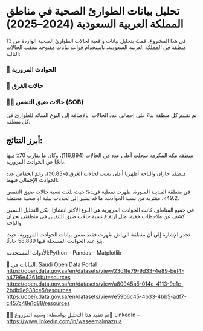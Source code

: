 # تحليل بيانات الطوارئ الصحية في مناطق المملكة العربية السعودية (2024–2025)
في هذا المشروع، قمتُ بتحليل بيانات واقعية لحالات الطوارئ الصحية الواردة من 13 منطقة في المملكة العربية السعودية، باستخدام قواعد بيانات مفتوحة تتعقب الحالات التالية:

### 🚗 الحوادث المرورية

### 🌊 حالات الغرق

### 😮‍💨 حالات ضيق التنفس (SOB)

تم تقييم كل منطقة بناءً على إجمالي عدد الحالات، بالإضافة إلى النوع السائد للطوارئ في كل منطقة.

## أبرز النتائج:
منطقة مكة المكرمة سجلت أعلى عدد من الحالات (116,894)، وكان ما يقارب 70٪ منها ناتجًا عن الحوادث المرورية.

منطقتا جازان والباحة أظهرتا أعلى نسب لحالات الغرق (~0.83٪)، رغم انخفاض عدد الحوادث الإجمالي فيهما.

في منطقة المدينة المنورة، ظهرت نمطية فريدة؛ حيث بلغت نسبة حالات ضيق التنفس 49.2٪، مقتربة من نسبة الحوادث، ما قد يشير إلى تحديات بيئية أو صحية محتملة.

في جميع المناطق، كانت الحوادث المرورية هي النوع الأكثر انتشارًا، لكن التحليل النسبي كشف عن ملاحظات خفية، مثل ارتفاع نسبة حالات ضيق التنفس في منطقتي نجران والباحة.

تجدر الإشارة إلى أن منطقة الرياض ظهرت فقط ضمن بيانات الحوادث المرورية، حيث بلغ عدد الحوادث المسجلة فيها 58,839 حادثًا.

الأدوات المستخدمة:Python – Pandas – Matplotlib


📂 البيانات من: Saudi Open Data Portal
                                                                                                              https://open.data.gov.sa/en/datasets/view/23d1fe79-9d33-4e89-bef4-a4796e4261cb/resources
                                                                                                              https://open.data.gov.sa/en/datasets/view/a80945a5-014c-4113-9c1e-2bdb9e938ce5/resources
                                                                                                              https://open.data.gov.sa/en/datasets/view/e59b6c45-4b33-4bb5-adf7-c457c48e1d88/resources


👨‍💻 تم تنفيذ هذا التحليل بواسطة: وسيم المزروع🔗 LinkedIn – https://www.linkedin.com/in/waseemalmazrua

